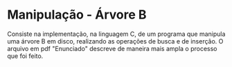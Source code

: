 # Manipulação - Árvore B
 Consiste na implementação, na linguagem C, de um programa que manipula uma árvore B em disco, realizando as operações de busca e de inserção. 
 O arquivo em pdf "Enunciado" descreve de maneira mais ampla o processo que foi feito.
